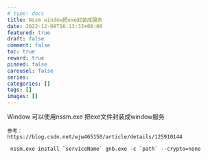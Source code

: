 ```yaml
---
# type: docs 
title: Nssm window把exe封装成服务
date: 2022-12-08T16:13:33+08:00
featured: true
draft: false
comment: false
toc: true
reward: true
pinned: false
carousel: false
series:
categories: []
tags: []
images: []
---
```


Window 可以使用nssm.exe 把exe文件封装成window服务

    参考：
    https://blog.csdn.net/wjw465150/article/details/125910144

<!--more-->

~~~SEHELL
 nssm.exe install `serviceName` gnb.exe -c `path` --crypto=none
~~~